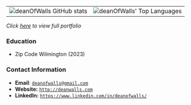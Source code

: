 <!-- ![](https://github-readme-stats.vercel.app/api/top-langs/?username=deanofwalls&hide=roff,tsql,html,css,javascript,c,c%2B%2B,MATLAB,perl&theme=tokyonight)<br> -->
<table>
   <tr>
      <td>
         <img alt="deanOfWalls GitHub stats" src="https://github-readme-stats.vercel.app/api?username=deanOfWalls&hide_rank=true&show_icons=true&theme=react">         
      </td>
      <td>
         <img alt="deanOfWalls' Top Languages" src="https://github-readme-stats.vercel.app/api/top-langs/?username=deanOfWalls&layout=compact&theme=react&hide=roff,tsql,c">
      </td>
   </tr>
</table>

<link rel="stylesheet" type="text/css" media="all" href="./style.css" />

_Click [here](https://deanofwalls.github.io/deanOfWalls/resume.html) to view full portfolio_


### Education
* Zip Code Wilmington (2023)


### Contact Information
* **Email**: [`deanofwalls@gmail.com`](mailto:deanofwalls@gmail.com)
* **Website:** [`http://deanwalls.com`](http://deanwalls.com)
* **LinkedIn:** [`https://www.linkedin.com/in/deanofwalls/`](https://www.linkedin.com/in/deanofwalls)
